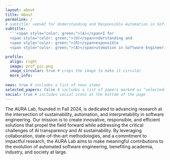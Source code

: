 ```yaml
---
layout: about
title: About
permalink: /
# subtitle: <em>AI for Understanding and Responsible Automation in Software Engineering</em>
subtitle:
  '''<span style="color: green;">(A)</span>I for 
  <span style="color: green;">(U)</span>nderstanding and 
  <span style="color: green;">(R)</span>esponsible 
  <span style="color: green;">(A)</span>utomation in Software Engineering'''

profile:
  align: right
  image: prof_pic.png
  image_circular: true # crops the image to make it circular
  more_info:
    
news: true # includes a list of news items
selected_papers: false # includes a list of papers marked as "selected={true}"
social: true # includes social icons at the bottom of the page
---
```


The AURA Lab, founded in Fall 2024, is dedicated to advancing research at the intersection of sustainability, automation, and interpretability in software engineering. Our mission is to create innovative, responsible, and efficient solutions that propel the field forward while addressing the critical challenges of AI transparency and AI sustainability. By leveraging collaboration, state-of-the-art methodologies, and a commitment to impactful research, the AURA Lab aims to make meaningful contributions to the evolution of automated software engineering, benefiting academia, industry, and society at large.